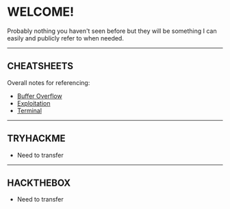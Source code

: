 # WELCOME!

Probably nothing you haven't seen before but they will be something I can easily and publicly refer to when needed.

---------------------------------------------------------------
## CHEATSHEETS

Overall notes for referencing:

- [Buffer Overflow](/bufferoverflow)
- [Exploitation](/exploitation)
- [Terminal](/terminal)

---------------------------------------------------------------
## TRYHACKME

- Need to transfer

---------------------------------------------------------------
## HACKTHEBOX

- Need to transfer

